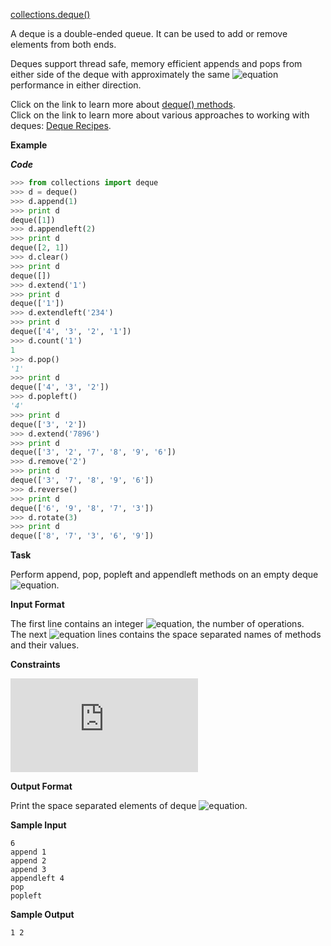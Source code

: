 [collections.deque()](https://docs.python.org/2/library/collections.html#collections.deque)

A deque is a double-ended queue. It can be used to add or remove elements from both ends.

Deques support thread safe, memory efficient appends and pops from either side of the deque with approximately the same ![equation](http://latex.codecogs.com/svg.latex?\inline&space;O(1)) performance in either direction.

Click on the link to learn more about [deque() methods](https://docs.python.org/2/library/collections.html#deque-objects). <br>
Click on the link to learn more about various approaches to working with deques: [Deque Recipes](https://docs.python.org/2.7/library/collections.html#deque-recipes).

__Example__

*__Code__*
```python
>>> from collections import deque
>>> d = deque()
>>> d.append(1)
>>> print d
deque([1])
>>> d.appendleft(2)
>>> print d
deque([2, 1])
>>> d.clear()
>>> print d
deque([])
>>> d.extend('1')
>>> print d
deque(['1'])
>>> d.extendleft('234')
>>> print d
deque(['4', '3', '2', '1'])
>>> d.count('1')
1
>>> d.pop()
'1'
>>> print d
deque(['4', '3', '2'])
>>> d.popleft()
'4'
>>> print d
deque(['3', '2'])
>>> d.extend('7896')
>>> print d
deque(['3', '2', '7', '8', '9', '6'])
>>> d.remove('2')
>>> print d
deque(['3', '7', '8', '9', '6'])
>>> d.reverse()
>>> print d
deque(['6', '9', '8', '7', '3'])
>>> d.rotate(3)
>>> print d
deque(['8', '7', '3', '6', '9'])
```
__Task__

Perform append, pop, popleft and appendleft methods on an empty deque ![equation](http://latex.codecogs.com/svg.latex?\inline&space;d).

__Input Format__

The first line contains an integer ![equation](http://latex.codecogs.com/svg.latex?\inline&space;N), the number of operations. <br>
The next ![equation](http://latex.codecogs.com/svg.latex?\inline&space;N) lines contains the space separated names of methods and their values.

__Constraints__

![equation](https://latex.codecogs.com/svg.latex?%5Cinline%200%20%3C%20N%20%5Cleq%20100)

__Output Format__

Print the space separated elements of deque ![equation](http://latex.codecogs.com/svg.latex?\inline&space;d).

__Sample Input__
```commandline
6
append 1
append 2
append 3
appendleft 4
pop
popleft
```
__Sample Output__
```commandline
1 2
```